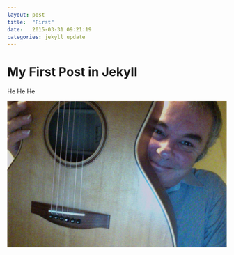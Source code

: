 ```yaml
---
layout: post
title:  "First"
date:   2015-03-31 09:21:19
categories: jekyll update
---
```

# My First Post in Jekyll
He He He

![My helpful screenshot](/images/meSmile.jpg)
